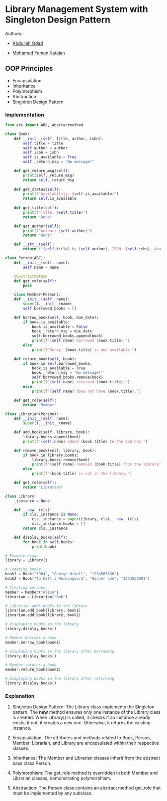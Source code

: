 # Library Management System with Singleton Design Pattern

Authors:

- [Abdullah Qdad](https://github.com/Yaman-Katalan)

- [Mohamed Yaman Katalan](https://github.com/AbdullahKadad)

## OOP Principles

- Encapsulation
- Inheritance
- Polymorphism
- Abstraction
- Singleton Design Pattern

### Implementation

```python
from abc import ABC, abstractmethod

class Book:
    def __init__(self, title, author, isbn):
        self.title = title
        self.author = author
        self.isbn = isbn
        self.is_available = True
        self._return_msg = "No message!"

    def get_return_msg(self):
        print(self._return_msg)
        return self._return_msg
    
    def get_status(self):
        print(f"Availability: {self.is_available}")
        return self.is_available
    
    def get_title(self):
        print(f"Title: {self.title}")
        return "Done"

    def get_author(self):
        print(f"Author: {self.author}")
        return "Done"

    def __str__(self):
        return f"{self.title} by {self.author}, ISBN: {self.isbn}, Available: {'Yes' if self.is_available else 'No'}"

class Person(ABC):
    def __init__(self, name):
        self.name = name

    @abstractmethod
    def get_role(self):
        pass

    class Member(Person):
    def __init__(self, name):
        super().__init__(name)
        self.borrowed_books = []

    def borrow_book(self, book, due_date):
        if book.is_available:
            book.is_available = False
            book._return_msg = due_date
            self.borrowed_books.append(book)
            print(f"{self.name} borrowed {book.title}.")
        else:
            print(f"Sorry, {book.title} is not available.")

    def return_book(self, book):
        if book in self.borrowed_books:
            book.is_available = True
            book._return_msg = "No message!"
            self.borrowed_books.remove(book)
            print(f"{self.name} returned {book.title}.")
        else:
            print(f"{self.name} does not have {book.title}.")

    def get_role(self):
        return "Member"

class Librarian(Person):
    def __init__(self, name):
        super().__init__(name)

    def add_book(self, library, book):
        library.books.append(book)
        print(f"{self.name} added {book.title} to the library.")

    def remove_book(self, library, book):
        if book in library.books:
            library.books.remove(book)
            print(f"{self.name} removed {book.title} from the library.")
        else:
            print(f"{book.title} is not in the library.")

    def get_role(self):
        return "Librarian"

class Library:
    _instance = None

    def __new__(cls):
        if cls._instance is None:
            cls._instance = super(Library, cls).__new__(cls)
            cls._instance.books = []
        return cls._instance

    def display_books(self):
        for book in self.books:
            print(book)

# Example Usage
library = Library()

# Creating books
book1 = Book("1984", "George Orwell", "1234567890")
book2 = Book("To Kill a Mockingbird", "Harper Lee", "1234567891")

# Creating persons
member = Member("Alice")
librarian = Librarian("Bob")

# Librarian adds books to the library
librarian.add_book(library, book1)
librarian.add_book(library, book2)

# Displaying books in the library
library.display_books()

# Member borrows a book
member.borrow_book(book1)

# Displaying books in the library after borrowing
library.display_books()

# Member returns a book
member.return_book(book1)

# Displaying books in the library after returning
library.display_books()
```

### Explanation

1. Singleton Design Pattern: The Library class implements the Singleton pattern. The __new__ method ensures only one instance of the Library class is created. When Library() is called, it checks if an instance already exists; if not, it creates a new one. Otherwise, it returns the existing instance.

2. Encapsulation: The attributes and methods related to Book, Person, Member, Librarian, and Library are encapsulated within their respective classes.

3. Inheritance: The Member and Librarian classes inherit from the abstract base class Person.

4. Polymorphism: The get_role method is overridden in both Member and Librarian classes, demonstrating polymorphism.

5. Abstraction: The Person class contains an abstract method get_role that must be implemented by any subclass.
